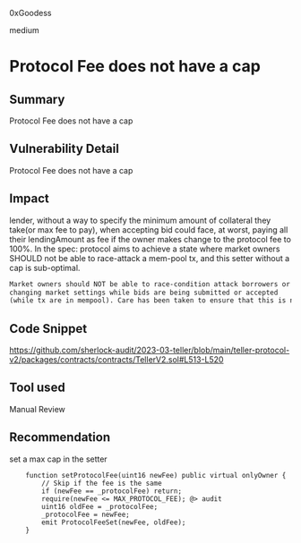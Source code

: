 0xGoodess

medium

# Protocol Fee does not have a cap

## Summary
Protocol Fee does not have a cap 

## Vulnerability Detail
Protocol Fee does not have a cap 
## Impact
lender, without a way to specify the minimum amount of collateral they take(or max fee to pay),  when accepting bid could face, at worst, paying all their lendingAmount as fee if the owner makes change to the protocol fee to 100%. In the spec: protocol aims to achieve a state where market owners SHOULD not be able to race-attack a mem-pool tx, and this setter without a cap is sub-optimal.

```md
Market owners should NOT be able to race-condition attack borrowers or lenders by 
changing market settings while bids are being submitted or accepted 
(while tx are in mempool). Care has been taken to ensure that this is not possible 
```

## Code Snippet
https://github.com/sherlock-audit/2023-03-teller/blob/main/teller-protocol-v2/packages/contracts/contracts/TellerV2.sol#L513-L520
## Tool used

Manual Review

## Recommendation
set a max cap in the setter
```solidity
    function setProtocolFee(uint16 newFee) public virtual onlyOwner {
        // Skip if the fee is the same
        if (newFee == _protocolFee) return;
        require(newFee <= MAX_PROTOCOL_FEE); @> audit
        uint16 oldFee = _protocolFee;
        _protocolFee = newFee;
        emit ProtocolFeeSet(newFee, oldFee);
    }
```